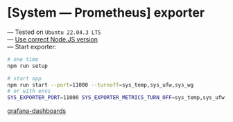# [System — Prometheus] exporter

— Tested on `Ubuntu 22.04.3 LTS` \
— [Use correct Node.JS version](.nvmrc) \
— Start exporter:

```bash
# one time
npm run setup

# start app
npm run start --port=11000 --turnoff=sys_temp,sys_ufw,sys_wg
# or with envs
SYS_EXPORTER_PORT=11000 SYS_EXPORTER_METRICS_TURN_OFF=sys_temp,sys_ufw,sys_wg npm run start
```

[grafana-dashboards](https://github.com/k03mad/grafana-dashboards/tree/master/export)
